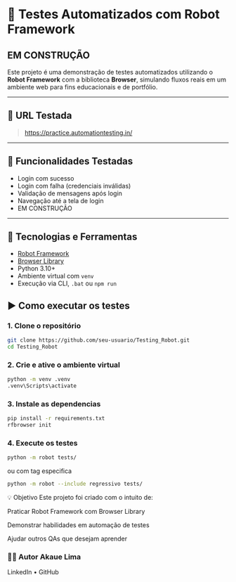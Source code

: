 # 🤖 Testes Automatizados com Robot Framework

## EM CONSTRUÇÃO ## 

Este projeto é uma demonstração de testes automatizados utilizando o **Robot Framework** com a biblioteca **Browser**, simulando fluxos reais em um ambiente web para fins educacionais e de portfólio.

---

## 🔗 URL Testada

> https://practice.automationtesting.in/

---

## 🧪 Funcionalidades Testadas

- Login com sucesso
- Login com falha (credenciais inválidas)
- Validação de mensagens após login
- Navegação até a tela de login
- EM CONSTRUÇÃO

---

## 🧰 Tecnologias e Ferramentas

- [Robot Framework](https://robotframework.org/)
- [Browser Library](https://github.com/MarketSquare/robotframework-browser)
- Python 3.10+
- Ambiente virtual com `venv`
- Execução via CLI, `.bat` ou `npm run`


## ▶️ Como executar os testes

### 1. Clone o repositório
```bash 
git clone https://github.com/seu-usuario/Testing_Robot.git
cd Testing_Robot
```


### 2. Crie e ative o ambiente virtual
```bash 
python -m venv .venv
.venv\Scripts\activate
```

### 3. Instale as dependencias
```bash
pip install -r requirements.txt
rfbrowser init
```


### 4. Execute os testes
```bash
python -m robot tests/
```
ou com tag especifica
```bash
python -m robot --include regressivo tests/
```
💡 Objetivo
Este projeto foi criado com o intuito de:

Praticar Robot Framework com Browser Library

Demonstrar habilidades em automação de testes

Ajudar outros QAs que desejam aprender


### 🙋‍♂️ Autor  Akaue Lima
LinkedIn • GitHub

